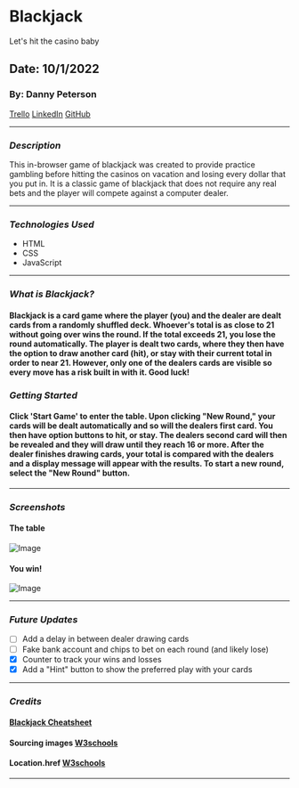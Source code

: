 # Blackjack

Let's hit the casino baby

## Date: 10/1/2022

### By: Danny Peterson

[Trello](https://trello.com/invite/b/rGtIOO7H/af03fea52530ce287411e0635db7641e/blackjack) [LinkedIn](https://www.linkedin.com/in/danny-peterson-96678523b/) [GitHub](https://github.com/dannypeterson)

---

### **_Description_**

This in-browser game of blackjack was created to provide practice gambling before hitting the casinos on vacation and losing every dollar that you put in. It is a classic game of blackjack that does not require any real bets and the player will compete against a computer dealer.

---

### **_Technologies Used_**

- HTML
- CSS
- JavaScript

---

### **_What is Blackjack?_**

#### Blackjack is a card game where the player (you) and the dealer are dealt cards from a randomly shuffled deck. Whoever's total is as close to 21 without going over wins the round. If the total exceeds 21, you lose the round automatically. The player is dealt two cards, where they then have the option to draw another card (hit), or stay with their current total in order to near 21. However, only one of the dealers cards are visible so every move has a risk built in with it. Good luck!

### **_Getting Started_**

#### Click 'Start Game' to enter the table. Upon clicking "New Round," your cards will be dealt automatically and so will the dealers first card. You then have option buttons to hit, or stay. The dealers second card will then be revealed and they will draw until they reach 16 or more. After the dealer finishes drawing cards, your total is compared with the dealers and a display message will appear with the results. To start a new round, select the "New Round" button.

---

### **_Screenshots_**

#### The table

![Image](https://imgur.com/KicaPxz)

#### You win!

![Image](https://imgur.com/tada4xy)

---

### **_Future Updates_**

- [ ] Add a delay in between dealer drawing cards
- [ ] Fake bank account and chips to bet on each round (and likely lose)
- [x] Counter to track your wins and losses
- [x] Add a "Hint" button to show the preferred play with your cards

---

### **_Credits_**

#### [Blackjack Cheatsheet](https://blackjackdoc.com/blackjack-cheatsheet.htm)

#### Sourcing images [W3schools](https://www.w3schools.com/jsref/prop_img_src.asp)

#### Location.href [W3schools](https://www.w3schools.com/jsref/prop_loc_href.asp)

---
